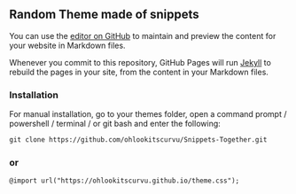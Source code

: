 ## Random Theme made of snippets

You can use the [editor on GitHub](https://github.com/ohlookitscurvu/ohlookitscurvu.github.io/edit/master/index.md) to maintain and preview the content for your website in Markdown files.

Whenever you commit to this repository, GitHub Pages will run [Jekyll](https://jekyllrb.com/) to rebuild the pages in your site, from the content in your Markdown files.

### Installation

For manual installation, go to your themes folder, open a command prompt / powershell / terminal / or git bash and enter the following:

```markdown
git clone https://github.com/ohlookitscurvu/Snippets-Together.git
```

### or

```markdown
@import url("https://ohlookitscurvu.github.io/theme.css");
```
